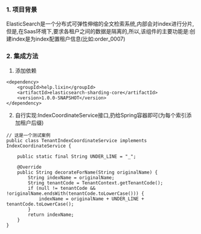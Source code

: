 ### 1. 项目背景
ElasticSearch是一个分布式可弹性伸缩的全文检索系统,内部会对index进行分片,但是,在Saas环境下,要求各租户之间的数据是隔离的,所以,该组件的主要功能是:创建index是为index配置租户信息(比如:order_0007) 

### 2. 集成方法
1) 添加依赖
```
<dependency>
    <groupId>help.lixin</groupId>
    <artifactId>elasticsearch-sharding-core</artifactId>
    <version>1.0.0-SNAPSHOT</version>
</dependency>
```
2) 自行实现:IndexCoordinateService接口,扔给Spring容器即可(为每个索引添加租户后缀)
```
// 这是一个测试案例
public class TenantIndexCoordinateService implements IndexCoordinateService {

    public static final String UNDER_LINE = "_";

    @Override
    public String decorateForName(String originalName) {
        String indexName = originalName;
        String tenantCode = TenantContext.getTenantCode();
        if (null != tenantCode && !originalName.endsWith(tenantCode.toLowerCase())) {
            indexName = originalName + UNDER_LINE + tenantCode.toLowerCase();
        }
        return indexName;
    }
}
```
